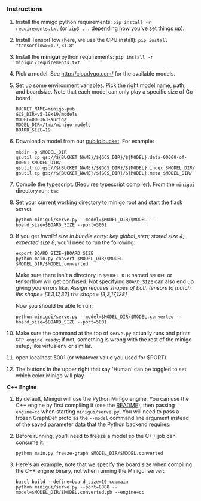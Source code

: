 

### Instructions

1. Install the minigo python requirements: `pip install -r requirements.txt` (or
   `pip3 ...` depending how you've set things up).

1. Install TensorFlow (here, we use the CPU install): `pip install "tensorflow>=1.7,<1.8"`

1. Install the **minigui** python requirements: `pip install -r minigui/requirements.txt`

1. Pick a model. See http://cloudygo.com/ for the available models.

1. Set up some environment variables. Pick the right model name, path, and
   boardsize. Note that each model can only play a specific size of Go board.

    ```shell
    BUCKET_NAME=minigo-pub
    GCS_DIR=v5-19x19/models
    MODEL=000363-auriga
    MODEL_DIR=/tmp/minigo-models
    BOARD_SIZE=19
    ```

1. Download a model from our [public bucket](https://console.cloud.google.com/storage/browser/minigo-pub). For example:

    ```shell
    mkdir -p $MODEL_DIR
    gsutil cp gs://${BUCKET_NAME}/${GCS_DIR}/${MODEL}.data-00000-of-00001 $MODEL_DIR/
    gsutil cp gs://${BUCKET_NAME}/${GCS_DIR}/${MODEL}.index $MODEL_DIR/
    gsutil cp gs://${BUCKET_NAME}/${GCS_DIR}/${MODEL}.meta $MODEL_DIR/
    ```

1. Compile the typescript. (Requires
   [typescript compiler](https://www.typescriptlang.org/#download-links)).
   From the `minigui` directory run: `tsc`

1. Set your current working directory to minigo root and start the flask server.

    ```shell
    python minigui/serve.py --model=$MODEL_DIR/$MODEL --board_size=$BOARD_SIZE --port=5001
    ```

1. If you get *Invalid size in bundle entry: key global_step; stored size 4; expected size 8*,
   you'll need to run the following:

    ```shell
    export BOARD_SIZE=$BOARD_SIZE
    python main.py convert $MODEL_DIR/$MODEL $MODEL_DIR/$MODEL.converted
    ```

    Make sure there isn't
    a directory in `$MODEL_DIR` named `$MODEL` or tensorflow will get
    confused. Not specifying `BOARD_SIZE` can also end up giving you errors like,
    *Assign requires shapes of both tensors to match. lhs shape= [3,3,17,32]
    rhs shape= [3,3,17,128]*


    Now you should be able to run:

    ```shell
    python minigui/serve.py --model=$MODEL_DIR/$MODEL.converted --board_size=$BOARD_SIZE --port=5001
    ```

1. Make sure the command at the top of `serve.py` actually runs and prints
   `GTP engine ready`; if not, something is wrong with the rest of the minigo
   setup, like virtualenv or similar.

1. open localhost:5001 (or whatever value you used for $PORT).

1. The buttons in the upper right that say 'Human' can be toggled to set which
   color Minigo will play.

**C++ Engine**


1. By default, Minigui will use the Python Minigo engine. You can use the C++
   engine by first compiling it (see the
   [README](https://github.com/tensorflow/minigo/tree/master/cc/README.md)),
   then passing `--engine=cc` when starting `minigui/serve.py`. You will need
   to pass a frozen GraphDef proto as the `--model` command line argument
   instead of the saved parameter data that the Python backend requires.

1. Before running, you'll need to freeze a model so the C++ job can consume it.

    ```shell
    python main.py freeze-graph $MODEL_DIR/$MODEL.converted
    ```

1. Here's an example, note that we specify the board size when compiling the
   C++ engine binary, not when running the Minigui server:

    ```shell
    bazel build --define=board_size=19 cc:main
    python minigui/serve.py --port=8888 --model=$MODEL_DIR/$MODEL.converted.pb --engine=cc
    ```
